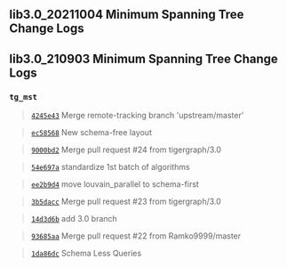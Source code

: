 
## lib3.0_20211004 Minimum Spanning Tree Change Logs

## lib3.0_210903 Minimum Spanning Tree Change Logs

### `tg_mst`

> [`4245e43`](https://github.com/tigergraph/gsql-graph-algorithms/commit/4245e43a22b913d135841349a2b0754e7ab8968e) Merge remote-tracking branch 'upstream/master'

> [`ec58568`](https://github.com/tigergraph/gsql-graph-algorithms/commit/ec58568cdd7e608bd7af13d6bce2eaf781c9798f) New schema-free layout

> [`9000bd2`](https://github.com/tigergraph/gsql-graph-algorithms/commit/9000bd2051006c93f5b04a3e10d141185c77baaf) Merge pull request #24 from tigergraph/3.0

> [`54e697a`](https://github.com/tigergraph/gsql-graph-algorithms/commit/54e697a7c552b33134b4991b33f67bf368ee9e66) standardize 1st batch of algorithms

> [`ee2b9d4`](https://github.com/tigergraph/gsql-graph-algorithms/commit/ee2b9d4523dbe52068e37c8d0f3a863666709f7e) move louvain_parallel to schema-first

> [`3b5dacc`](https://github.com/tigergraph/gsql-graph-algorithms/commit/3b5daccfdf9ec1a7653e0bcd70108e73debb40dc) Merge pull request #23 from tigergraph/3.0

> [`14d3d6b`](https://github.com/tigergraph/gsql-graph-algorithms/commit/14d3d6b2684705a8917bf491084d3786809f0141) add 3.0 branch

> [`93685aa`](https://github.com/tigergraph/gsql-graph-algorithms/commit/93685aad73cc1bb3db16f8c89ca9d62e50e9a718) Merge pull request #22 from Ramko9999/master

> [`1da86dc`](https://github.com/tigergraph/gsql-graph-algorithms/commit/1da86dc6c1c1751f58241c2ae8e056169867ac31) Schema Less Queries
